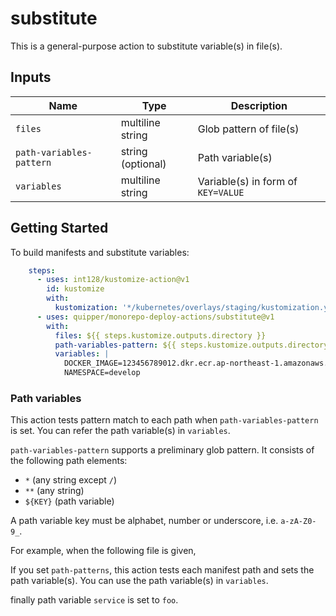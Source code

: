 # substitute

This is a general-purpose action to substitute variable(s) in file(s).


## Inputs

Name | Type | Description
-----|------|------------
`files` | multiline string | Glob pattern of file(s)
`path-variables-pattern` | string (optional) | Path variable(s)
`variables` | multiline string | Variable(s) in form of `KEY=VALUE`


## Getting Started

To build manifests and substitute variables:

```yaml
    steps:
      - uses: int128/kustomize-action@v1
        id: kustomize
        with:
          kustomization: '*/kubernetes/overlays/staging/kustomization.yaml'
      - uses: quipper/monorepo-deploy-actions/substitute@v1
        with:
          files: ${{ steps.kustomize.outputs.directory }}
          path-variables-pattern: ${{ steps.kustomize.outputs.directory }}/${service}/**
          variables: |
            DOCKER_IMAGE=123456789012.dkr.ecr.ap-northeast-1.amazonaws.com/${service}:develop
            NAMESPACE=develop
```

### Path variables

This action tests pattern match to each path when `path-variables-pattern` is set.
You can refer the path variable(s) in `variables`.

`path-variables-pattern` supports a preliminary glob pattern. It consists of the following path elements:

- `*` (any string except `/`)
- `**` (any string)
- `${KEY}` (path variable)

A path variable key must be alphabet, number or underscore, i.e. `a-zA-Z0-9_`.

For example, when the following file is given,

If you set `path-patterns`, this action tests each manifest path and sets the path variable(s).
You can use the path variable(s) in `variables`.

finally path variable `service` is set to `foo`.
